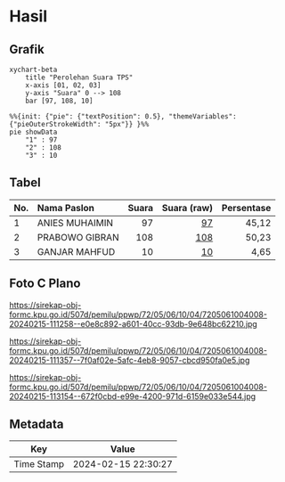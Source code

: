 # Hasil

## Grafik

```mermaid
xychart-beta
    title "Perolehan Suara TPS"
    x-axis [01, 02, 03]
    y-axis "Suara" 0 --> 108
    bar [97, 108, 10]
```

```mermaid
%%{init: {"pie": {"textPosition": 0.5}, "themeVariables": {"pieOuterStrokeWidth": "5px"}} }%%
pie showData
    "1" : 97
    "2" : 108
    "3" : 10
```

## Tabel

| No. | Nama Paslon    | Suara | Suara (raw) | Persentase |
|:--- |:-------------- | -----:| -----------:| ----------:|
| 1   | ANIES MUHAIMIN | 97    | [97][p-1]   | 45,12      |
| 2   | PRABOWO GIBRAN | 108   | [108][p-2]  | 50,23      |
| 3   | GANJAR MAHFUD  | 10    | [10][p-3]   | 4,65       |


[p-1]: https://github.com/gigit-pemilu/pemilu-2024-72-sulawesi-tengah/blob/main/pilpres/hitung-suara/sub/72-sulawesi-tengah/sub/05-buol/sub/06-biau/sub/1004-leok-i/sub/008-tps/sub/paslon-1.txt
[p-2]: https://github.com/gigit-pemilu/pemilu-2024-72-sulawesi-tengah/blob/main/pilpres/hitung-suara/sub/72-sulawesi-tengah/sub/05-buol/sub/06-biau/sub/1004-leok-i/sub/008-tps/sub/paslon-2.txt
[p-3]: https://github.com/gigit-pemilu/pemilu-2024-72-sulawesi-tengah/blob/main/pilpres/hitung-suara/sub/72-sulawesi-tengah/sub/05-buol/sub/06-biau/sub/1004-leok-i/sub/008-tps/sub/paslon-3.txt

## Foto C Plano

https://sirekap-obj-formc.kpu.go.id/507d/pemilu/ppwp/72/05/06/10/04/7205061004008-20240215-111258--e0e8c892-a601-40cc-93db-9e648bc62210.jpg

https://sirekap-obj-formc.kpu.go.id/507d/pemilu/ppwp/72/05/06/10/04/7205061004008-20240215-111357--7f0af02e-5afc-4eb8-9057-cbcd950fa0e5.jpg

https://sirekap-obj-formc.kpu.go.id/507d/pemilu/ppwp/72/05/06/10/04/7205061004008-20240215-113154--672f0cbd-e99e-4200-971d-6159e033e544.jpg


## Metadata

| Key        | Value               |
| ---------- | ------------------- |
| Time Stamp | 2024-02-15 22:30:27 |



